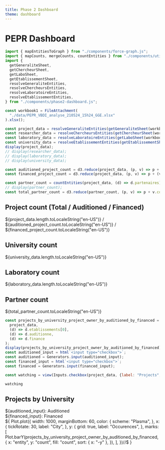 ```yaml
---
title: Phase 2 Dashboard
theme: dashboard
---
```


# PEPR Dashboard

```js
import { mapEntitiesToGraph } from "./components/force-graph.js";
import { mapCounts, mergeCounts, countEntities } from "./components/utilities.js";
import {
  getGeneraliteSheet,
  getChercheurSheet,
  getLaboSheet,
  getEtablissementSheet,
  resolveGeneraliteEntities,
  resolveChercheursEntities,
  resolveLaboratoireEntities,
  resolveEtablissementEntities,
} from "./components/phase2-dashboard.js";
```

```js
const workbook1 = FileAttachment(
  "./data/PEPR_VBDI_analyse_210524_15h24_GGE.xlsx"
).xlsx();
```

```js
const project_data = resolveGeneraliteEntities(getGeneraliteSheet(workbook1));
const researcher_data = resolveChercheursEntities(getChercheurSheet(workbook1));
const laboratory_data = resolveLaboratoireEntities(getLaboSheet(workbook1));
const university_data = resolveEtablissementEntities(getEtablissementSheet(workbook1));
display(project_data);
// display(researcher_data);
// display(laboratory_data);
// display(university_data);
```

```js
const auditioned_project_count = d3.reduce(project_data, (p, v) => p + (v.auditionne ? 1 : 0), 0);
const financed_project_count = d3.reduce(project_data, (p, v) => p + (v.finance ? 1 : 0), 0);

const partner_count = countEntities(project_data, (d) => d.partenaires);
// display(partner_count);
const total_partner_count = d3.reduce(partner_count, (p, v) => p + v.count, 0);
```

<div class="grid grid-cols-4">
  <div class="card">
    <h2>Project count (Total / Auditioned / Financed)</h2>
    <span class="big">${project_data.length.toLocaleString("en-US")} / 
    ${auditioned_project_count.toLocaleString("en-US")} / 
    ${financed_project_count.toLocaleString("en-US")}</span>
  </div>
  <div class="card">
    <h2>University count</h2>
    <span class="big">${university_data.length.toLocaleString("en-US")}</span>
  </div>
  <div class="card">
    <h2>Laboratory count</h2>
    <span class="big">${laboratory_data.length.toLocaleString("en-US")}</span>
  </div>
  <div class="card">
    <h2>Partner count</h2>
    <span class="big">${total_partner_count.toLocaleString("en-US")}</span>
  </div>
</div>

```js
const projects_by_university_project_owner_by_auditioned_by_financed = d3.group(
  project_data,
  (d) => d.etablissements[0],
  (d) => d.auditionne,
  (d) => d.finance
);
display(projects_by_university_project_owner_by_auditioned_by_financed);
const auditioned_input = html`<input type="checkbox">`;
const auditioned = Generators.input(auditioned_input);
const financed_input = html`<input type="checkbox">`;
const financed = Generators.input(financed_input);
```

```js echo
const watching = view(Inputs.checkbox(project_data, {label: "Projects", format: (d) => d.auditionne}));
```

```js echo
watching
```

<div class="grid grid-cols-3">
  <div class="card grid-colspan-2">
    <h2>Projects by University</h2>
    <div>${auditioned_input}: Auditioned</div>
    <div>${financed_input}: Financed</div>
    <div style="overflow: auto;">
      ${
        Plot.plot({
          width: 1000,
          marginBottom: 60,
          color: {
            scheme: "Plasma",
          },
          x: {
            tickRotate: 30,
            label: "City",
          },
          y: {
            grid: true,
            label: "Occurences",
          },
          marks: [
            Plot.barY(projects_by_university_project_owner_by_auditioned_by_financed, {
              x: "entity",
              y: "count",
              fill: "count",
              sort: { x: "-y" },
            }),
          ],
        })//$
      }
    </div>
  </div>
              <!-- 
  <div class="card">
    <h2>Keyword occurrences</h2>
    <div style="max-height: 400px; overflow: auto;">
      ${
        Plot.plot({
          height: sorted_keyword_counts.length * 20, // assure adequate horizontal space for each line
          width: 450,
          marginLeft: 140,
          color: {
            scheme: "Plasma",
          },
          x: {
            grid: true,
            axis: "top",
            ticks: 5,
            label: "Occurrences",
          },
          y: {
            tickFormat: (d) => (d.length > 25 ? d.slice(0, 23).concat("...") : d), // cut off long tick labels
            label: "Keyword",
          },
          marks: [
            Plot.barX(sorted_keyword_counts, {
              x: "count",
              y: "entity",
              fill: d3.map(sorted_keyword_counts, (d) => d.count + 2), // shift up the color values to be more visible
              sort: {y: "-x"},
            }),
          ],
        })//$
      }
    </div>
  </div>
  <div class="card grid-colspan-3">
    <h2>Establishment occurrences</h2>
    <div style="max-height: 400px; overflow: auto;">
      ${
        Plot.plot({
          height: sorted_establishment_counts.length * 25, // assure adequate horizontal space for each line
          width: 1500,
          marginLeft: 60,
          marginRight: 140,
          color: {
            scheme: "Plasma",
          },
          x: {
            grid: true,
            axis: "top",
            ticks: 20,
            label: "Occurrences",
          },
          fy: {
            tickFormat: (d) => (d.length > 25 ? d.slice(0, 23).concat("...") : d), // cut off long tick labels
            label: "Establishment",
          },
          marks: [
            Plot.barX(sorted_establishment_counts, {
              x: "count",
              y: "type",
              fy: "entity",
              fill: "count",
              sort: { fy: "-x" },
            }),
          ],
        })//$
      }
    </div>
  </div>
  <div class="card grid-colspan-3">
    <h2>Establishment occurrences</h2>
    <div style="max-height: 400px; overflow: auto;">
      ${
        Plot.plot({
          height: sorted_lab_counts.length * 17, // assure adequate horizontal space for each line
          width: 1500,
          marginLeft: 60,
          marginRight: 140,
          color: {
            scheme: "Plasma",
          },
          x: {
            grid: true,
            axis: "top",
            ticks: 12,
            label: "Occurrences",
          },
          fy: {
            tickFormat: (d) => (d.length > 25 ? d.slice(0, 23).concat("...") : d), // cut off long tick labels
            label: "Laboratory",
          },
          marks: [
            Plot.barX(sorted_lab_counts, {
              x: "count",
              y: "type",
              fy: "entity",
              fill: "count",
              sort: { fy: "-x" },
            }),
          ],
        })//$
      }
    </div>
  </div>
 -->
</div>
